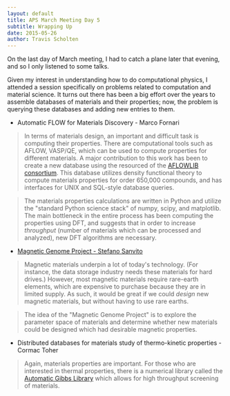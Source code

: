 ```yaml
---
layout: default
title: APS March Meeting Day 5
subtitle: Wrapping Up
date: 2015-05-26
author: Travis Scholten
---
```

On the last day of March meeting, I had to catch a plane later that evening, and so I only listened to some talks.

Given my interest in understanding how to do computational physics, I attended a session specifically on problems related to computation and material science. It turns out there has been a big effort over the years to assemble databases of materials and their properties; now, the problem is querying these databases and adding new entries to them.

* Automatic FLOW for Materials Discovery - Marco Fornari

> In terms of materials design, an important and difficult task is computing their properties. There are computational tools such as AFLOW, VASP/QE, which can be used to compute properties for different materials. A major contribution to this work has been to create a new database using the resourced of the [AFLOWLIB consortium](http://www.aflowlib.org/). This database utilizes density functional theory to compute materials properties for order 650,000 compounds, and has interfaces for UNIX and SQL-style database queries. 

> The materials properties calculations are written in Python and utilize the "standard Python science stack" of numpy, scipy, and matplotlib. The main bottleneck in the entire process has been computing the properties using DFT, and suggests that in order to increase _throughput_ (number of materials which can be processed and analyzed), new DFT algorithms are necessary.

* [Magnetic Genome Project - Stefano Sanvito](http://meetings.aps.org/Meeting/MAR15/Session/Z18.2)

> Magnetic materials underpin a lot of today's technology. (For instance, the data storage industry needs these materials for hard drives.) However, most magnetic materials require rare-earth elements, which are expensive to purchase because they are in limited supply. As such, it would be great if we could _design_ new magnetic materials, but without having to use rare earths.

> The idea of the "Magnetic Genome Project" is to explore the parameter space of materials and determine whether new materials could be designed which had desirable magnetic properties.

* Distributed databases for materials study of thermo-kinetic properties   - Cormac Toher

> Again, materials properties are important. For those who are interested in thermal properties, there is a numerical library called the [Automatic Gibbs Library](http://arxiv.org/abs/1407.7789) which allows for high throughput screening of materials. 